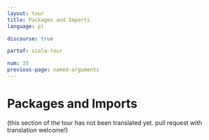 ```yaml
---
layout: tour
title: Packages and Imports
language: pl

discourse: true

partof: scala-tour

num: 35
previous-page: named-arguments
---
```


# Packages and Imports

(this section of the tour has not been translated yet. pull request
with translation welcome!)
